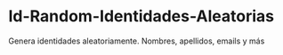 # Id-Random-Identidades-Aleatorias
Genera identidades aleatoriamente. Nombres, apellidos, emails y más
